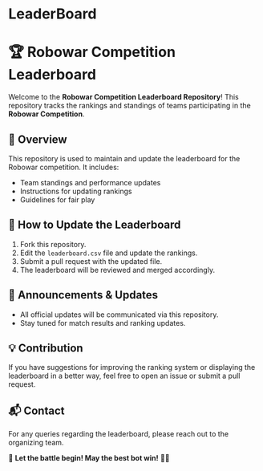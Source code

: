 # LeaderBoard
# 🏆 Robowar Competition Leaderboard

Welcome to the **Robowar Competition Leaderboard Repository**! This repository tracks the rankings and standings of teams participating in the **Robowar Competition**.

## 📌 Overview
This repository is used to maintain and update the leaderboard for the Robowar competition. It includes:
- Team standings and performance updates
- Instructions for updating rankings
- Guidelines for fair play

## 🔄 How to Update the Leaderboard
1. Fork this repository.
2. Edit the `leaderboard.csv` file and update the rankings.
3. Submit a pull request with the updated file.
4. The leaderboard will be reviewed and merged accordingly.

## 📢 Announcements & Updates
- All official updates will be communicated via this repository.
- Stay tuned for match results and ranking updates.

## 💡 Contribution
If you have suggestions for improving the ranking system or displaying the leaderboard in a better way, feel free to open an issue or submit a pull request.

## 📬 Contact
For any queries regarding the leaderboard, please reach out to the organizing team.

🚀 **Let the battle begin! May the best bot win!** 🤖🔥
